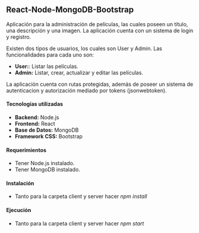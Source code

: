 ## React-Node-MongoDB-Bootstrap

Aplicación para la administración de películas, las cuales poseen un título, una descripción y una imagen. La aplicación cuenta con un sistema de login y registro.

Existen dos tipos de usuarios, los cuales son User y Admin. Las funcionalidades para cada uno son:

- **User:**: Listar las películas.
- **Admin:** Listar, crear, actualizar y editar las películas.

La aplicación cuenta con rutas protegidas, además de poseer un sistema de autenticacion y autorización mediado por tokens (jsonwebtoken).

#### Tecnologías utilizadas

- **Backend:** Node.js
- **Frontend:** React
- **Base de Datos:** MongoDB
- **Framework CSS:** Bootstrap

#### Requerimientos

- Tener Node.js instalado.
- Tener MongoDB instalado.

#### Instalación

- Tanto para la carpeta client y server hacer *npm install*

#### Ejecución

- Tanto para la carpeta client y server hacer *npm start*
